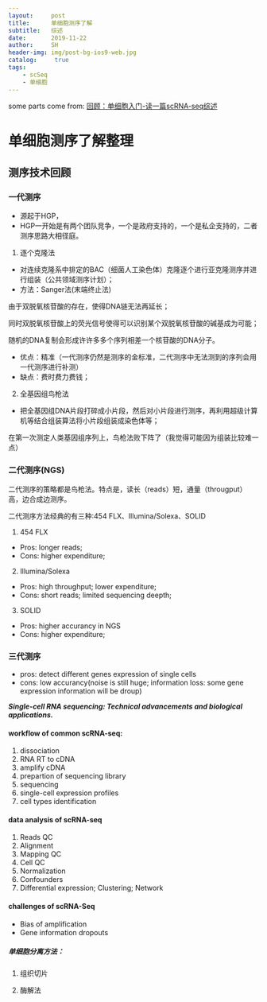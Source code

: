 ```yaml
---
layout:     post
title:      单细胞测序了解
subtitle:   综述
date:       2019-11-22
author:     SH
header-img: img/post-bg-ios9-web.jpg
catalog: 	 true
tags:
    - scSeq
    - 单细胞
---
```

some parts come from: [回顾：单细胞入门-读一篇scRNA-seq综述](https://mp.weixin.qq.com/s/fGvatRdd2GOzi_GbHBlkEw)
# 单细胞测序了解整理
## 测序技术回顾
### 一代测序
* 源起于HGP，
* HGP一开始是有两个团队竞争，一个是政府支持的，一个是私企支持的，二者测序思路大相径庭。
1. 逐个克隆法
* 对连续克隆系中排定的BAC（细菌人工染色体）克隆逐个进行亚克隆测序并进行组装（公共领域测序计划）；
* 方法：Sanger法(末端终止法)

由于双脱氧核苷酸的存在，使得DNA链无法再延长；

同时双脱氧核苷酸上的荧光信号使得可以识别某个双脱氧核苷酸的碱基成为可能；

随机的DNA复制会形成许许多多个序列相差一个核苷酸的DNA分子。
* 优点：精准（一代测序仍然是测序的金标准，二代测序中无法测到的序列会用一代测序进行补测）
* 缺点：费时费力费钱；

2. 全基因组鸟枪法
* 把全基因组DNA片段打碎成小片段，然后对小片段进行测序，再利用超级计算机等结合组装算法将小片段组装成染色体等；

在第一次测定人类基因组序列上，鸟枪法败下阵了（我觉得可能因为组装比较难一点）
### 二代测序(NGS)
二代测序的策略都是鸟枪法。特点是，读长（reads）短，通量（througput）高，边合成边测序。

二代测序方法经典的有三种:454 FLX、Illumina/Solexa、SOLID
1. 454 FLX
* Pros: longer reads;
* Cons: higher expenditure;
2. Illumina/Solexa
* Pros: high throughput; lower expenditure;
* Cons: short reads; limited sequencing deepth;
3. SOLID
* Pros: higher accurancy in NGS
* Cons: higher expenditure;

### 三代测序
* pros: detect different genes expression of single cells
* cons: low accurancy(noise is still huge; information loss: some gene expression information will be droup)

***Single-cell RNA sequencing: Technical advancements and biological applications.*** 

#### workflow of common scRNA-seq:
1. dissociation
2. RNA RT to cDNA
3. amplify cDNA
3. prepartion of sequencing library
4. sequencing
5. single-cell expression profiles
6. cell types identification
#### data analysis of scRNA-seq
1. Reads QC
2. Alignment
3. Mapping QC
4. Cell QC
5. Normalization
6. Confounders
7. Differential expression; Clustering; Network
#### challenges of scRNA-Seq
* Bias of amplification
* Gene information dropouts
##### 单细胞分离方法：
1. 组织切片

2. 酶解法











